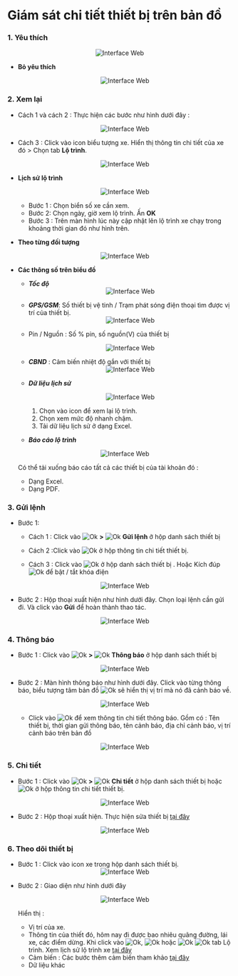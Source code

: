 # Giám sát chi tiết thiết bị trên bản đồ
### 1. Yêu thích

<span style="display:block;text-align:center">![Interface Web](/docs/assets/images/web-interface/map/Favourite.png)

* **Bỏ yêu thích**

    <span style="display:block;text-align:center">![Interface Web](/docs/assets/images/web-interface/map/Favourite-2.png)



### 2. Xem lại
- Cách 1 và cách 2 : Thực hiện các bước như hình dưới đây :

    <span style="display:block;text-align:center">![Interface Web](/docs/assets/images/web-interface/map/route-1.png)

- Cách 3 : Click vào icon biểu tượng xe. Hiển thị thông tin chi tiết của xe đó > Chọn tab **Lộ trình**.

    <span style="display:block;text-align:center">![Interface Web](/docs/assets/images/web-interface/map/route-2.png)

 <div id="route">
</div>

* **Lịch sử lộ trình** 

    <span style="display:block;text-align:center">![Interface Web](/docs/assets/images/web-interface/map/route-3.png)

    - Bước 1 : Chọn biển số xe cần xem.
    - Bước 2: Chọn ngày, giờ xem lộ trình. Ấn **OK**
    - Bước 3 : Trên màn hình lúc này cập nhật lên lộ trình xe chạy trong khoảng thời gian đó như hình trên.
* **Theo từng đối tượng** 

    <span style="display:block;text-align:center">![Interface Web](/docs/assets/images/web-interface/map/route-4.png) 

* **Các thông số trên biểu đồ**
    * ***Tốc độ*** 
    <span style="display:block;text-align:center">![Interface Web](/docs/assets/images/web-interface/map/route-5.png) 

    * ***GPS/GSM***:  Số thiết bị vệ tinh / Trạm phát sóng điện thoại  tìm được vị trí của thiết bị.
        <span style="display:block;text-align:center">![Interface Web](/docs/assets/images/web-interface/map/route-GPS-GSM.png) 
    * Pin / Nguồn : Số % pin, số nguồn(V) của thiết bị
    
        <span style="display:block;text-align:center">![Interface Web](/docs/assets/images/web-interface/map/route-PIN.png) 

    * ***CBND*** : Cảm biến nhiệt độ gắn với thiết bị
        <span style="display:block;text-align:center">![Interface Web](/docs/assets/images/web-interface/map/cbnd.png) 

    * ***Dữ liệu lịch sử*** 

        <span style="display:block;text-align:center">![Interface Web](/docs/assets/images/web-interface/map/route-8.png)
    
        1. Chọn vào icon để xem lại lộ trình.
        2. Chọn xem mức độ nhanh chậm.
        3. Tải dữ liệu lịch sử ở dạng Excel.

    * ***Báo cáo lộ trình***

    <span style="display:block;text-align:center">![Interface Web](/docs/assets/images/web-interface/map/report-route.png)

    Có thể tải xuống báo cáo tất cả các thiết bị của tài khoản đó :
    - Dạng Excel.
    - Dạng PDF.

### 3. Gửi lệnh
- Bước 1:  
    - Cách 1 : Click vào <span class="icon-left svg-filter-info">![Ok](/docs/assets/images/web-interface/icon/SVG/ellipsis-v.svg) **>**  <span class="icon-left svg-filter-info">![Ok](/docs/assets/images/web-interface/icon/SVG/terminal.svg) **Gửi lệnh** ở hộp danh sách thiết bị

    - Cách 2 :Click vào  <span class="icon-left svg-filter-info">![Ok](/docs/assets/images/web-interface/icon/SVG/terminal.svg) ở hộp thông tin chi tiết thiết bị.

    - Cách 3 : Click vào <span class="icon-left svg-filter-info">![Ok](/docs/assets/images/web-interface/icon/SVG/power-off.svg) ở hộp danh sách thiết bị . Hoặc  Kích đúp  <span class="icon-left svg-filter-info">![Ok](/docs/assets/images/web-interface/icon/SVG/power-off.svg) để bật / tắt khóa điện
    
    <span style="display:block;text-align:center">![Interface Web](/docs/assets/images/web-interface/map/send-orders.png)  

 - Bước 2 : Hộp thoại xuất hiện như hình dưới đây. Chọn loại lệnh cần gửi đi. Và click vào **Gửi** để hoàn thành thao tác.

    <span style="display:block;text-align:center">![Interface Web](/docs/assets/images/web-interface/map/send-orders-2.png)

### 4. Thông báo
- Bước 1 : Click vào <span class="icon-left svg-filter-info">![Ok](/docs/assets/images/web-interface/icon/SVG/ellipsis-v.svg)  **>**  <span class="icon-left svg-filter-info">![Ok](/docs/assets/images/web-interface/icon/SVG/bell.svg) **Thông báo** ở hộp danh sách thiết bị

    <span style="display:block;text-align:center">![Interface Web](/docs/assets/images/web-interface/map/notification-1.png)

 - Bước 2 : Màn hình thông báo như hình dưới đây. Click vào từng thông báo, biểu tượng tâm bản đồ <span class="icon-left svg-filter-circlered">![Ok](/docs/assets/images/web-interface/icon/SVG//plus1.svg) sẽ hiển thị vị trí mà nó đã cảnh báo về.

    <span style="display:block;text-align:center">![Interface Web](/docs/assets/images/web-interface/map/notification-2.png)

    - Click vào <span class="icon-left svg-filter-info">![Ok](/docs/assets/images/web-interface/icon/SVG/info-circle.svg) để xem thông tin chi tiết thông báo. Gồm có : Tên thiết bị, thời gian gửi thông báo, tên cảnh báo, địa chỉ cảnh báo, vị trí cảnh báo trên bản đồ

    <span style="display:block;text-align:center">![Interface Web](/docs/assets/images/web-interface/map/notification-3.png)

### 5. Chi tiết 

- Bước 1 : Click vào <span class="icon-left svg-filter-info">![Ok](/docs/assets/images/web-interface/icon/SVG/ellipsis-v.svg)  **>**  <span class="icon-left svg-filter-info">![Ok](/docs/assets/images/web-interface/icon/SVG/file-alt.svg) **Chi tiết** ở hộp danh sách thiết bị
hoặc <span class="icon-left svg-filter-info">![Ok](/docs/assets/images/web-interface/icon/SVG/file-alt.svg) ở hộp thông tin chi tiết thiết bị.

    <span style="display:block;text-align:center">![Interface Web](/docs/assets/images/web-interface/map/edit-1.png) 
- Bước 2 : Hộp thoại xuất hiện. Thực hiện sửa thiết bị [tại đây](vi/modules/web-interface/devices/edit-device/#suathietbi)

    <span style="display:block;text-align:center">![Interface Web](/docs/assets/images/web-interface/map/edit-2.png) 

<div id="suathietbi">

### 6. Theo dõi thiết bị 

- Bước 1 : Click vào icon xe trong hộp danh sách thiết bị.
   <span style="display:block;text-align:center">![Interface Web](/docs/assets/images/web-interface/map/follow-1.png)

- Bước 2 : Giao diện như hình dưới đây

    <span style="display:block;text-align:center">![Interface Web](/docs/assets/images/web-interface/map/notification-4.png)
   
   Hiển thị :
   - Vị trí của xe.
   - Thông tin của thiết đó, hôm nay đi được bao nhiêu quãng đường, lái xe, các điểm dừng.
   Khi click vào  <span class="icon-left svg-filter-info">![Ok](/docs/assets/images/web-interface/icon/SVG/route.svg), <span class="icon-left svg-filter-info">![Ok](/docs/assets/images/web-interface/icon/SVG/stop-circle.svg) hoặc <span class="icon-left svg-filter-info">![Ok](/docs/assets/images/web-interface/icon/SVG/car-alt.svg) <span class="icon-left svg-filter-info">![Ok](/docs/assets/images/web-interface/icon/SVG/long-arrow-alt-right.svg) tab Lộ trình.
    Xem lịch sử lộ trình xe [tại đây](vi/modules/web-interface/tracking/detailed-monitoring/#route)<div id="route">
   - Cảm biến : Các bước thêm cảm biến tham khảo [tại đây](vi/modules/web-interface/devices/edit-device/#cambien) <div id="cambien">
    - Dữ liệu khác

